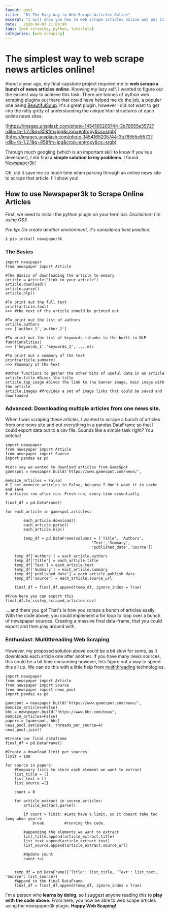 ```yaml
---
layout: post
title:  "01-The Easy Way to Web Scrape Articles Online"
excerpt: "I will show you how to web scrape articles online and put it into a DataFrame in under 10 minutes!"
date:   2020-04-07 21:06:00
tags: [web scraping, python, tutorials]
categories: [web scraping]
---
```

# The simplest way to web scrape news articles online!

About a year ago, my final capstone project required me to **web scrape a bunch of news articles online**. Knowing my lazy self, I wanted to figure out the easiest way to achieve this task. There are tonnes of python web scraping plugins out there that could have helped me do the job, a popular one being [BeautifulSoup](https://www.crummy.com/software/BeautifulSoup/bs4/doc/). It's a great plugin, however I did not want to get into the nitty gritty of understanding the unique html structures of each online news sites.

![https://images.unsplash.com/photo-1454165205744-3b78555e5572?ixlib=rb-1.2.1&q=85&fm=jpg&crop=entropy&cs=srgb](https://images.unsplash.com/photo-1454165205744-3b78555e5572?ixlib=rb-1.2.1&q=85&fm=jpg&crop=entropy&cs=srgb)

Through much googling (which is an important skill to know if you're a developer), I did find a **simple solution to my problems**.  I found [Newspaper3k](https://newspaper.readthedocs.io/en/latest/)!

Oh, did it save me so much time when parsing through an online news site to scrape that article. I'll show you!

## How to use Newspaper3k to Scrape Online Articles

First, we need to install the python plugin on your terminal. *Disclaimer: I'm using OSX*

*Pro tip: Do create another environment, it's considered best practice.*

    $ pip install newspaper3k

### The Basics

    import newspaper
    from newspaper import Article

    #The Basics of downloading the article to memory
    article = Article("link to your article")
    article.download()
    article.parse()
    article.nlp()

    #To print out the full text
    print(article.text)
    >>> #the text of the article should be printed out

    #To print out the list of authors
    article.authors
    >>> ['author_1','author_2']

    #To print out the list of keywords (thanks to the built in NLP functionalities)
    >>> ['keywords_1','keywords_2',.....etc

    #To print out a summary of the text
    print(article.summary)
    >>> #Summary of the text

    #Other functions to gather the other bits of useful data in an article
    article.title #Gives the title
    article.top_image #Gives the link to the banner image, main image with the article
    article.images #Provides a set of image links that could be saved and downloaded

### Advanced: Downloading multiple articles from one news site.

When I was scraping these articles, I wanted to scrape a bunch of articles from one news site and put everything in a pandas DataFrame so that I could export data out to a csv file. Sounds like a simple task right? You betcha!

    import newspaper
    from newspaper import Article
    from newspaper import Source
    import pandas as pd

    #Lets say we wanted to download articles from GameSpot
    gamespot = newspaper.build('https://www.gamespot.com/news/',
    														memoize_articles = False)
    # I set memoize_articles to False, because I don't want it to cache and save
    # articles run after run. Fresh run, every time essentially

    final_df = pd.DataFrame()

    for each_article in gamespot.articles:

    		each_article.download()
    		each_article.parse()
    		each_article.nlp()

    		temp_df = pd.DataFrame(columns = ['Title', 'Authors',
                                          'Text','Summary',
                                          'published_date','Source'])

        temp_df['Authors'] = each_article.authors
        temp_df['Title'] = each_article.title
        temp_df['Text'] = each_article.text
        temp_df['Summary'] = each_article.summary
        temp_df['published_date'] = each_article.publish_date
        temp_df['Source'] = each_article.source_url

        final_df = final_df.append(temp_df, ignore_index = True)

    #From here you can export this
    final_df.to_csv(my_scraped_articles.csv)

....and there you go! That's is how you scrape a bunch of articles easily. With the code above, you could implement a for loop to loop over a bunch of newspaper sources. Creating a massive final data-frame, that you could export and then play around with.

### Enthusiast: Multithreading Web Scraping

However, my proposed solution above could be a bit slow for some, as it downloads each article one after another. If you have many news sources, this could be a bit time consuming however, lets figure out a way to speed this all up. We can do this with a little help from [multithreading](https://realpython.com/intro-to-python-threading/) technologies.

    import newspaper
    from newspaper import Article
    from newspaper import Source
    from newspaper import news_pool
    import pandas as pd

    gamespot = newspaper.build('https://www.gamespot.com/news/', memoize_articles=False)
    bbc = newspaper.build("https://www.bbc.com/news", memoize_articles=False)
    papers = [gamespot, bbc]
    news_pool.set(papers, threads_per_source=4)
    news_pool.join()

    #Create our final dataframe
    final_df = pd.DataFrame()

    #Create a download limit per sources
    limit = 100

    for source in papers:
        #tempoary lists to store each element we want to extract
        list_title = []
        list_text = []
        list_source =[]

        count = 0

        for article_extract in source.articles:
            article_extract.parse()

            if count > limit: #Lets have a limit, so it doesnt take too long when you're
                break         #running the code.

            #appending the elements we want to extract
            list_title.append(article_extract.title)
            list_text.append(article_extract.text)
            list_source.append(article_extract.source_url)

            #Update count
            count +=1


        temp_df = pd.DataFrame({'Title': list_title, 'Text': list_text, 'Source': list_source})
        #Append to the final DataFrame
        final_df = final_df.append(temp_df, ignore_index = True)


I'm a person who **learns by doing**, so I suggest anyone reading this to **play with the code above.** From here, you now be able to web scape articles using the newspaper3k plugin. **Happy Web Scaping!**
